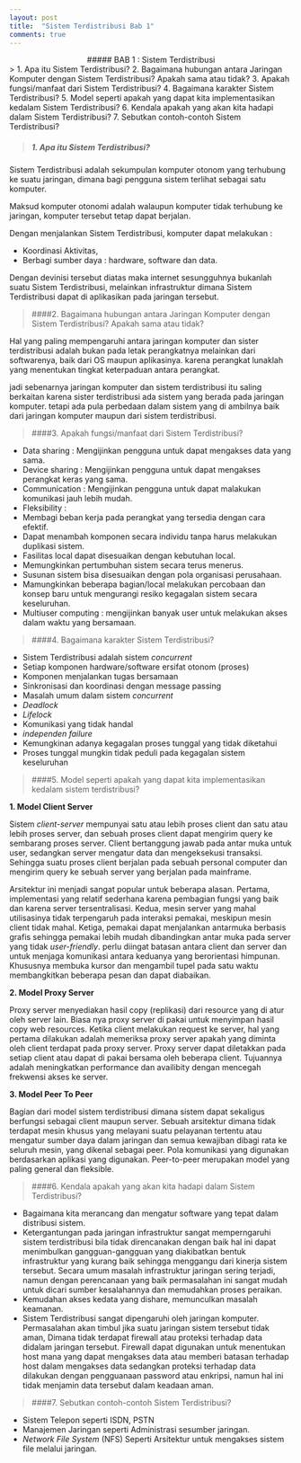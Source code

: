 ```yaml
---
layout: post
title:  "Sistem Terdistribusi Bab 1"
comments: true
---
```

<center>
##### BAB 1 : Sistem Terdistribusi
</center>
>
1. Apa itu Sistem Terdistribusi?
2. Bagaimana hubungan antara Jaringan Komputer dengan Sistem Terdistribusi?
   Apakah sama atau tidak?
3. Apakah fungsi/manfaat dari Sistem Terdistribusi?
4. Bagaimana karakter Sistem Terdistribusi?
5. Model seperti apakah yang dapat kita implementasikan kedalam Sistem Terdistribusi?
6. Kendala apakah yang akan kita hadapi dalam Sistem Terdistribusi?
7. Sebutkan contoh-contoh Sistem Terdistribusi?

>##### 1. Apa itu Sistem Terdistribusi?

Sistem Terdistribusi adalah sekumpulan komputer otonom yang terhubung
ke suatu jaringan, dimana bagi pengguna sistem terlihat sebagai satu komputer.

Maksud komputer otonomi adalah walaupun komputer tidak terhubung
ke jaringan, komputer tersebut tetap dapat berjalan.

Dengan menjalankan Sistem Terdistribusi, komputer dapat melakukan :

- Koordinasi Aktivitas,
- Berbagi sumber daya : hardware, software dan data.

Dengan devinisi tersebut diatas maka internet sesungguhnya bukanlah suatu Sistem Terdistribusi, melainkan infrastruktur dimana Sistem Terdistribusi dapat di aplikasikan pada jaringan tersebut.

>####2. Bagaimana hubungan antara Jaringan Komputer dengan Sistem Terdistribusi?
Apakah sama atau tidak?

Hal yang paling mempengaruhi antara jaringan komputer dan sister terdistribusi adalah bukan pada letak perangkatnya melainkan dari softwarenya, baik dari OS maupun aplikasinya. karena perangkat lunaklah yang menentukan tingkat keterpaduan antara perangkat.

jadi sebenarnya jaringan komputer dan sistem terdistribusi itu saling berkaitan karena sister terdistribusi ada sistem yang berada pada jaringan komputer. tetapi ada pula perbedaan dalam sistem yang di ambilnya baik dari jaringan komputer maupun dari sistem terdistribusi.

>####3. Apakah fungsi/manfaat dari Sistem Terdistribusi?

- Data sharing   : Mengijinkan pengguna untuk dapat mengakses data yang sama.
- Device sharing : Mengijinkan pengguna untuk dapat mengakses perangkat keras yang sama.
- Communication  : Mengijinkan pengguna untuk dapat malakukan komunikasi jauh lebih mudah.
- Fleksibility   : 
 - Membagi beban kerja pada perangkat yang tersedia dengan cara efektif.
 - Dapat menambah komponen secara individu tanpa harus melakukan duplikasi sistem.
 - Fasilitas local dapat disesuaikan  dengan kebutuhan local.
 - Memungkinkan pertumbuhan sistem secara terus menerus.
 - Susunan sistem bisa disesuaikan dengan pola organisasi perusahaan.
 - Mamungkinkan beberapa bagian/local melakukan percobaan dan konsep baru untuk mengurangi resiko kegagalan sistem secara keseluruhan.
- Multiuser computing : mengijinkan banyak user untuk melakukan akses dalam waktu yang bersamaan.

>####4. Bagaimana karakter Sistem Terdistribusi?

- Sistem Terdistribusi adalah sistem *concurrent*
 - Setiap komponen hardware/software ersifat otonom (proses)
 - Komponen menjalankan tugas bersamaan
 - Sinkronisasi dan koordinasi dengan message passing
- Masalah umum dalam sistem *concurrent*
 - *Deadlock*
 - *Lifelock*
 - Komunikasi yang tidak handal
- *independen failure*
 - Kemungkinan adanya kegagalan proses tunggal yang tidak diketahui
 - Proses tunggal mungkin tidak peduli pada kegagalan sistem keseluruhan

>####5. Model seperti apakah yang dapat kita implementasikan kedalam sistem terdistribusi?

**1. Model Client Server**

Sistem *client-server* mempunyai satu atau lebih proses client dan satu atau lebih proses server, dan sebuah proses client dapat mengirim query ke sembarang proses server. Client bertanggung jawab pada antar muka untuk user, sedangkan server mengatur data dan mengeksekusi transaksi. Sehingga suatu proses client berjalan pada sebuah personal computer dan mengirim query ke sebuah server yang berjalan pada mainframe.

Arsitektur ini menjadi sangat popular untuk beberapa alasan. Pertama, implementasi yang relatif sederhana karena pembagian fungsi yang baik dan karena server tersentralisasi. Kedua, mesin server yang mahal utilisasinya tidak terpengaruh pada interaksi pemakai, meskipun mesin client tidak mahal. Ketiga, pemakai dapat menjalankan antarmuka berbasis grafis sehingga pemakai lebih mudah dibandingkan antar muka pada server yang tidak *user-friendly*. perlu diingat batasan antara client dan server dan untuk menjaga komunikasi antara keduanya yang berorientasi himpunan. Khususnya membuka kursor dan mengambil tupel pada satu waktu membangkitkan beberapa pesan dan dapat diabaikan.

**2. Model Proxy Server**

Proxy server menyediakan hasil copy (replikasi) dari resource yang di atur oleh server lain. Biasa nya proxy server di pakai untuk menyimpan hasil copy web resources. Ketika client melakukan request ke server, hal yang pertama dilakukan adalah memeriksa proxy server apakah yang diminta oleh client terdapat pada proxy server. Proxy server dapat diletakkan pada setiap client atau dapat di pakai bersama oleh beberapa client. Tujuannya adalah meningkatkan performance dan availibity dengan mencegah frekwensi akses ke server.

**3. Model Peer To Peer**

Bagian dari model sistem terdistribusi dimana sistem dapat sekaligus berfungsi sebagai client maupun server. Sebuah arsitektur dimana tidak terdapat mesin khusus yang melayani suatu pelayanan tertentu atau mengatur sumber daya dalam jaringan dan semua kewajiban dibagi rata ke seluruh mesin, yang dikenal sebagai peer. Pola komunikasi yang digunakan berdasarkan aplikasi yang digunakan. Peer-to-peer merupakan model yang paling general dan fleksible.

>####6. Kendala apakah yang akan kita hadapi dalam Sistem Terdistribusi?

- Bagaimana kita merancang dan mengatur software yang tepat dalam distribusi sistem.
- Ketergantungan pada jaringan infrastruktur sangat memperngaruhi sistem terdistribusi bila tidak direncanakan dengan baik hal ini dapat menimbulkan gangguan-gangguan yang diakibatkan bentuk infrastruktur yang kurang baik sehingga menggangu dari kinerja sistem tersebut.
Secara umum masalah infrastruktur jaringan sering terjadi, namun dengan perencanaan yang baik permasalahan ini sangat mudah untuk dicari sumber kesalahannya dan memudahkan proses peraikan.
- Kemudahan akses kedata yang dishare, memunculkan masalah keamanan.
- Sistem Terdistribusi sangat dipengaruhi oleh jaringan komputer. Permasalahan akan timbul jika suatu jaringan sistem tersebut tidak aman, Dimana tidak terdapat firewall atau proteksi terhadap data didalam jaringan tersebut. Firewall dapat digunakan untuk menentukan host mana yang dapat mengakses data atau memberi batasan terhadap host dalam mengakses data sedangkan proteksi terhadap data dilakukan dengan pengguanaan password atau enkripsi, namun hal ini tidak menjamin data tersebut dalam keadaan aman.

>####7. Sebutkan contoh-contoh Sistem Terdistribusi?

- Sistem Telepon seperti ISDN, PSTN
- Manajemen Jaringan seperti Administrasi sesumber jaringan.
- *Network File System* (NFS) Seperti Arsitektur untuk mengakses sistem file melalui jaringan.